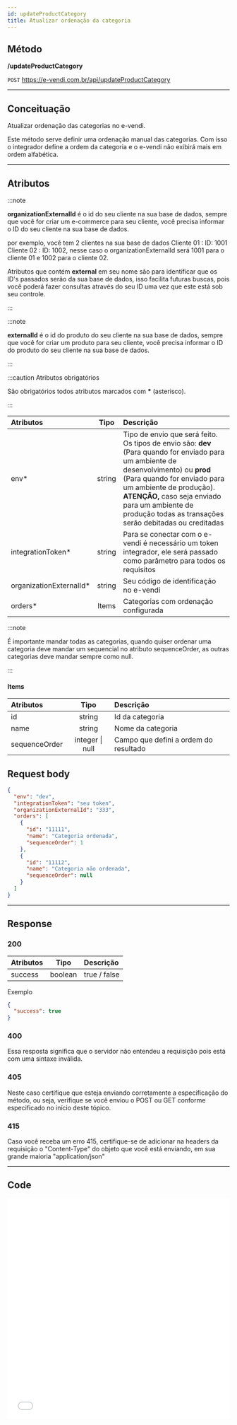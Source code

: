 ```yaml
---
id: updateProductCategory
title: Atualizar ordenação da categoria
---
```


## Método

**/updateProductCategory**

`POST` https://e-vendi.com.br/api/updateProductCategory

---

## Conceituação

Atualizar ordenação das categorias no e-vendi.

Este método serve definir uma ordenação manual das categorias. Com isso o integrador define a ordem da categoria e o e-vendi não exibirá mais em ordem alfabética.

---

## Atributos

:::note

**organizationExternalId** é o id do seu cliente na sua base de dados, sempre que você for criar um e-commerce para seu cliente, você precisa informar o ID do seu cliente na sua base de dados.

por exemplo, você tem 2 clientes na sua base de dados Cliente 01 : ID: 1001 Cliente 02 : ID: 1002, nesse caso o organizationExternalId será 1001 para o cliente 01 e 1002 para o cliente 02.

Atributos que contém **external** em seu nome são para identificar que os ID's passados serão da sua base de dados, isso facilita futuras buscas, pois você poderá fazer consultas através do seu ID uma vez que este está sob seu controle.

:::

:::note

**externalId** é o id do produto do seu cliente na sua base de dados, sempre que você for criar um produto para seu cliente, você precisa informar o ID do produto do seu cliente na sua base de dados.

:::

:::caution Atributos obrigatórios

São obrigatórios todos atributos marcados com **\*** (asterisco).

:::

| Atributos | Tipo | Descrição |
| :-- | :-: | :-- |
| env\* | string | Tipo de envio que será feito. Os tipos de envio são: **dev** (Para quando for enviado para um ambiente de desenvolvimento) ou **prod** (Para quando for enviado para um ambiente de produção). **ATENÇÃO,** caso seja enviado para um ambiente de produção todas as transações serão debitadas ou creditadas |
| integrationToken\* | string | Para se conectar com o e-vendi é necessário um token integrador, ele será passado como parâmetro para todos os requisitos |
| organizationExternalId\* | string | Seu código de identificação no e-vendi |
| orders\* | Items | Categorias com ordenação configurada |

:::note

É importante mandar todas as categorias, quando quiser ordenar uma categoria deve mandar um sequencial no atributo sequenceOrder, as outras categorias deve mandar sempre como null.

:::

#### Items

| Atributos     |      Tipo       | Descrição                             |
| :------------ | :-------------: | :------------------------------------ |
| id            |     string      | Id da categoria                       |
| name          |     string      | Nome da categoria                     |
| sequenceOrder | integer \| null | Campo que defini a ordem do resultado |

## Request body

```json
{
  "env": "dev",
  "integrationToken": "seu token",
  "organizationExternalId": "333",
  "orders": [
    {
      "id": "11111",
      "name": "Categoria ordenada",
      "sequenceOrder": 1
    },
    {
      "id": "11112",
      "name": "Categoria não ordenada",
      "sequenceOrder": null
    }
  ]
}
```

---

## Response

### 200

| Atributos |  Tipo   | Descrição    |
| :-------- | :-----: | :----------- |
| success   | boolean | true / false |

Exemplo

```json
{
  "success": true
}
```

### 400

Essa resposta significa que o servidor não entendeu a requisição pois está com uma sintaxe inválida.

### 405

Neste caso certifique que esteja enviando corretamente a especificação do método, ou seja, verifique se você enviou o POST ou GET conforme especificado no início deste tópico.

### 415

Caso você receba um erro 415, certifique-se de adicionar na headers da requisição o "Content-Type" do objeto que você está enviando, em sua grande maioria "application/json"

---

## Code

<iframe src="//api.apiembed.com/?source=https://raw.githubusercontent.com/e-vendi/e-vendi-docs/main/json-examples/updateProductCategory.json" frameborder="0" scrolling="no" width="100%" height="500px" seamless></iframe>

